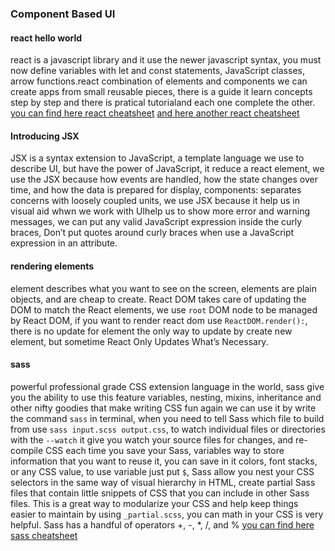 ### Component Based UI
#### react hello world
react is a javascript library and it use the newer javascript syntax, you must now define variables with let and const statements, JavaScript classes, arrow functions.react combination of elements and components we can create apps from small reusable pieces, there is a guide it learn concepts step by step and there is pratical tutorialand each one complete the other.
[you can find here react cheatsheet](https://devhints.io/react)
[and here another react cheatsheet](https://reactcheatsheet.com/)
#### Introducing JSX
JSX is a syntax extension to JavaScript, a template language we use to describe UI, but have the power of JavaScript, it reduce a react element, we use the JSX because how events are handled, how the state changes over time, and how the data is prepared for display, components: separates concerns with loosely coupled units, we use JSX because it help us in visual aid whwn we work with UIhelp us to show more error and warning messages, we can put any valid JavaScript expression inside the curly braces, Don’t put quotes around curly braces when use a JavaScript expression in an attribute.
#### rendering elements
element describes what you want to see on the screen, elements are plain objects, and are cheap to create. React DOM takes care of updating the DOM to match the React elements, we use `root` DOM node to be managed by React DOM, if you want to render react dom use `ReactDOM.render():`, there is no update for element the only way to update by create new element, but sometime React Only Updates What’s Necessary.
#### sass
powerful professional grade CSS extension language in the world, sass give you the ability to use this feature variables, nesting, mixins, inheritance and other nifty goodies that make writing CSS fun again we can use it by write the command `sass` in terminal, when you need to tell Sass which file to build from use `sass input.scss output.css`, to watch individual files or directories with the `--watch` it give you watch your source files for changes, and re-compile CSS each time you save your Sass, variables way to store information that you want to reuse it, you can save in it colors, font stacks, or any CSS value, to use variable just put `$`, Sass allow you nest your CSS selectors in the same way of visual hierarchy in HTML, create partial Sass files that contain little snippets of CSS that you can include in other Sass files. This is a great way to modularize your CSS and help keep things easier to maintain by using `_partial.scss`, you can math in your CSS is very helpful. Sass has a handful of operators +, -, *, /, and % 
[you can find here sass cheatsheet](https://devhints.io/sass)
